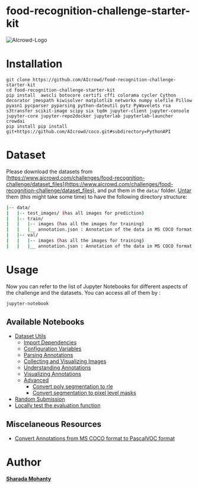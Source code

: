 # food-recognition-challenge-starter-kit
![AIcrowd-Logo](https://raw.githubusercontent.com/AIcrowd/AIcrowd/master/app/assets/images/misc/aicrowd-horizontal.png)


# Installation
```
git clone https://github.com/AIcrowd/food-recognition-challenge-starter-kit
cd food-recognition-challenge-starter-kit
pip install  awscli botocore certifi cffi colorama cycler Cython decorator jmespath kiwisolver matplotlib networkx numpy olefile Pillow pyasn1 pycparser pyparsing python-dateutil pytz PyWavelets rsa s3transfer scikit-image scipy six tqdm jupyter-client jupyter-console jupyter-core jupyter-repo2docker jupyterlab jupyterlab-launcher crowdai
pip install pip install git+https://github.com/AIcrowd/coco.git#subdirectory=PythonAPI
```

# Dataset
Please download the datasets from [https://www.aicrowd.com/challenges/food-recognition-challenge/dataset_files](https://www.aicrowd.com/challenges/food-recognition-challenge/dataset_files), and put them in the `data/` folder. [Untar](http://how-to.wikia.com/wiki/How_to_untar_a_tar_file_or_gzip-bz2_tar_file) them (this might take some time) to have the following directory structure:

```bash
|-- data/
|   |-- test_images/ (has all images for prediction)
|   |-- train/
|   |   |-- images (has all the images for training)
|   |   |__ annotation.json : Annotation of the data in MS COCO format
|   |-- val/
|   |   |-- images (has all the images for training)
|   |   |__ annotation.json : Annotation of the data in MS COCO format
```

# Usage
Now you can refer to the list of Jupyter Notebooks for different aspects of the challenge and the datasets.
You can access all of them by :
```bash
jupyter-notebook
```
## Available Notebooks

* [Dataset Utils](https://github.com/AIcrowd/food-recognition-challenge-starter-kit/blob/master/Dataset%20Utils.ipynb)
  * [Import Dependencies](https://github.com/AIcrowd/food-recognition-challenge-starter-kit/blob/master/Dataset%20Utils.ipynb#Import-dependencies)
  * [Configuration Variables](https://github.com/AIcrowd/food-recognition-challenge-starter-kit/blob/master/Dataset%20Utils.ipynb#Configuration-Variables)
  * [Parsing Annotations](https://github.com/AIcrowd/food-recognition-challenge-starter-kit/blob/master/Dataset%20Utils.ipynb#Parsing-the-annotations)
  * [Collecting and Visualizing Images](https://github.com/AIcrowd/food-recognition-challenge-starter-kit/blob/master/Dataset%20Utils.ipynb#Collecting-and-Visualizing-Images)
  * [Understanding Annotations](https://github.com/AIcrowd/food-recognition-challenge-starter-kit/blob/master/Dataset%20Utils.ipynb#Understanding-Annotations)
  * [Visualizing Annotations](https://github.com/AIcrowd/food-recognition-challenge-starter-kit/blob/master/Dataset%20Utils.ipynb#Visualizing-Annotations)
  * [Advanced](https://github.com/AIcrowd/food-recognition-challenge-starter-kit/blob/master/Dataset%20Utils.ipynb#Advanced)
    * [Convert poly segmentation to rle](https://github.com/AIcrowd/food-recognition-challenge-starter-kit/blob/master/Dataset%20Utils.ipynb#1.-Convert-poly-segmentation-to-rle)
    * [Convert segmentation to pixel level masks](https://github.com/AIcrowd/food-recognition-challenge-starter-kit/blob/master/Dataset%20Utils.ipynb#2.-Convert-segmentation-to-pixel-level-masks)
* [Random Submission](https://github.com/AIcrowd/food-recognition-challenge-starter-kit/blob/master/run.py)
* [Locally test the evaluation function](https://github.com/AIcrowd/food-recognition-challenge-starter-kit/blob/master/Local%20Evaluation.ipynb)   

## Miscelaneous Resources
* [Convert Annotations from MS COCO format to PascalVOC format](https://github.com/CasiaFan/Dataset_to_VOC_converter/blob/master/anno_coco2voc.py)

# Author   
**[Sharada Mohanty](https://twitter.com/memohanty?lang=en)**
